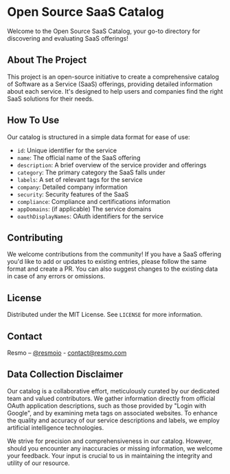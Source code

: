 # Open Source SaaS Catalog

Welcome to the Open Source SaaS Catalog, your go-to directory for discovering and evaluating SaaS offerings!

## About The Project

This project is an open-source initiative to create a comprehensive catalog of Software as a Service (SaaS) offerings, 
providing detailed information about each service. It's designed to help users and companies find the right
SaaS solutions for their needs.

## How To Use

Our catalog is structured in a simple data format for ease of use:

- `id`: Unique identifier for the service
- `name`: The official name of the SaaS offering
- `description`: A brief overview of the service provider and offerings
- `category`: The primary category the SaaS falls under
- `labels`: A set of relevant tags for the service
- `company`: Detailed company information
- `security`: Security features of the SaaS
- `compliance`: Compliance and certifications information
- `appDomains`: (if applicable) The service domains
- `oauthDisplayNames`: OAuth identifiers for the service

## Contributing

We welcome contributions from the community! If you have a SaaS offering you'd like to add or updates to 
existing entries, please follow the same format and create a PR. You can also suggest changes to the existing 
data in case of any errors or omissions.

## License

Distributed under the MIT License. See `LICENSE` for more information.

## Contact

Resmo – [@resmoio](https://twitter.com/resmoio) - contact@resmo.com

## Data Collection Disclaimer

Our catalog is a collaborative effort, meticulously curated by our dedicated team and valued contributors.
We gather information directly from official OAuth application descriptions, such as those provided by 
"Login with Google", and by examining meta tags on associated websites. To enhance the quality and accuracy 
of our service descriptions and labels, we employ artificial intelligence technologies.

We strive for precision and comprehensiveness in our catalog. However, should you encounter any inaccuracies 
or missing information, we welcome your feedback. Your input is crucial to us in maintaining the 
integrity and utility of our resource.

